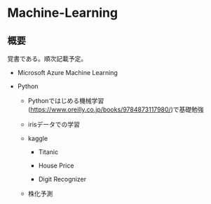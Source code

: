 # Machine-Learning

## 概要
覚書である。順次記載予定。

- Microsoft Azure Machine Learning

- Python

	- Pythonではじめる機械学習(https://www.oreilly.co.jp/books/9784873117980/)で基礎勉強

	- irisデータでの学習

	- kaggle

		- Titanic
		
		- House Price
		
		- Digit Recognizer

	- 株化予測

